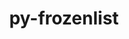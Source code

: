 ---
title: "py-frozenlist"
layout: cache
categories: [package, develop]
meta: {"versions": ["1.3.1"], "compilers": ["apple-clang@=14.0.0", "apple-clang@=14.0.3", "gcc@=11.3.0", "gcc@=7.3.1"], "oss": ["amzn2", "ubuntu22.04", "ventura"], "platforms": ["darwin", "linux"], "targets": ["aarch64", "ivybridge", "x86_64_v3", "x86_64_v4"], "stacks": ["ml-darwin-aarch64-mps", "ml-linux-x86_64-cpu", "ml-linux-x86_64-cuda", "ml-linux-x86_64-rocm", "root"], "num_specs": 19, "num_specs_by_stack": {"ml-darwin-aarch64-mps": 6, "root": 19, "ml-linux-x86_64-cuda": 5, "ml-linux-x86_64-rocm": 5, "ml-linux-x86_64-cpu": 5}}
spec_details: [{"hash": "lkopuduv4ufet37ckq5mmistkdksjknd", "compiler": "apple-clang@=14.0.0", "versions": ["1.3.1"], "os": "ventura", "platform": "darwin", "target": "aarch64", "variants": ["build_system=python_pip"], "stacks": ["ml-darwin-aarch64-mps", "root"], "size": "-", "tarball": "https://binaries.spack.io/develop/build_cache/darwin-ventura-aarch64/apple-clang-14.0.0/py-frozenlist-1.3.1/darwin-ventura-aarch64-apple-clang-14.0.0-py-frozenlist-1.3.1-lkopuduv4ufet37ckq5mmistkdksjknd.spack"}, {"hash": "nbqas2uo65fpb4dpjgulqmdz7flxs3fn", "compiler": "apple-clang@=14.0.0", "versions": ["1.3.1"], "os": "ventura", "platform": "darwin", "target": "aarch64", "variants": ["build_system=python_pip"], "stacks": ["ml-darwin-aarch64-mps", "root"], "size": "-", "tarball": "https://binaries.spack.io/develop/build_cache/darwin-ventura-aarch64/apple-clang-14.0.0/py-frozenlist-1.3.1/darwin-ventura-aarch64-apple-clang-14.0.0-py-frozenlist-1.3.1-nbqas2uo65fpb4dpjgulqmdz7flxs3fn.spack"}, {"hash": "kiy5krdjkjyxrait3s2drq7mwgbfa7wy", "compiler": "apple-clang@=14.0.0", "versions": ["1.3.1"], "os": "ventura", "platform": "darwin", "target": "aarch64", "variants": ["build_system=python_pip"], "stacks": ["ml-darwin-aarch64-mps", "root"], "size": "-", "tarball": "https://binaries.spack.io/develop/build_cache/darwin-ventura-aarch64/apple-clang-14.0.0/py-frozenlist-1.3.1/darwin-ventura-aarch64-apple-clang-14.0.0-py-frozenlist-1.3.1-kiy5krdjkjyxrait3s2drq7mwgbfa7wy.spack"}, {"hash": "xlghnugz2a7bkwzwnok4hk2iazucqs5u", "compiler": "apple-clang@=14.0.0", "versions": ["1.3.1"], "os": "ventura", "platform": "darwin", "target": "aarch64", "variants": ["build_system=python_pip"], "stacks": ["ml-darwin-aarch64-mps", "root"], "size": "-", "tarball": "https://binaries.spack.io/develop/build_cache/darwin-ventura-aarch64/apple-clang-14.0.0/py-frozenlist-1.3.1/darwin-ventura-aarch64-apple-clang-14.0.0-py-frozenlist-1.3.1-xlghnugz2a7bkwzwnok4hk2iazucqs5u.spack"}, {"hash": "5szv4dysezztencp5kn7wvt3k7oiozmz", "compiler": "apple-clang@=14.0.3", "versions": ["1.3.1"], "os": "ventura", "platform": "darwin", "target": "aarch64", "variants": ["build_system=python_pip"], "stacks": ["ml-darwin-aarch64-mps", "root"], "size": "-", "tarball": "https://binaries.spack.io/develop/build_cache/darwin-ventura-aarch64/apple-clang-14.0.3/py-frozenlist-1.3.1/darwin-ventura-aarch64-apple-clang-14.0.3-py-frozenlist-1.3.1-5szv4dysezztencp5kn7wvt3k7oiozmz.spack"}, {"hash": "7nwidudbx6bwchx45ghr5lkhpuyuex72", "compiler": "apple-clang@=14.0.3", "versions": ["1.3.1"], "os": "ventura", "platform": "darwin", "target": "aarch64", "variants": ["build_system=python_pip"], "stacks": ["ml-darwin-aarch64-mps", "root"], "size": "-", "tarball": "https://binaries.spack.io/develop/build_cache/darwin-ventura-aarch64/apple-clang-14.0.3/py-frozenlist-1.3.1/darwin-ventura-aarch64-apple-clang-14.0.3-py-frozenlist-1.3.1-7nwidudbx6bwchx45ghr5lkhpuyuex72.spack"}, {"hash": "bwpasyhis7z5hj3lncxv246qja4ofz57", "compiler": "gcc@=7.3.1", "versions": ["1.3.1"], "os": "amzn2", "platform": "linux", "target": "ivybridge", "variants": ["build_system=python_pip"], "stacks": ["root"], "size": "-", "tarball": "https://binaries.spack.io/develop/build_cache/linux-amzn2-ivybridge/gcc-7.3.1/py-frozenlist-1.3.1/linux-amzn2-ivybridge-gcc-7.3.1-py-frozenlist-1.3.1-bwpasyhis7z5hj3lncxv246qja4ofz57.spack"}, {"hash": "qjfu6w2idz2grrkeix7kobiebbysfs27", "compiler": "gcc@=7.3.1", "versions": ["1.3.1"], "os": "amzn2", "platform": "linux", "target": "ivybridge", "variants": ["build_system=python_pip"], "stacks": ["root"], "size": "-", "tarball": "https://binaries.spack.io/develop/build_cache/linux-amzn2-ivybridge/gcc-7.3.1/py-frozenlist-1.3.1/linux-amzn2-ivybridge-gcc-7.3.1-py-frozenlist-1.3.1-qjfu6w2idz2grrkeix7kobiebbysfs27.spack"}, {"hash": "gufwxmutfp75uyocierunpk6lv4qyynj", "compiler": "gcc@=7.3.1", "versions": ["1.3.1"], "os": "amzn2", "platform": "linux", "target": "ivybridge", "variants": ["build_system=python_pip"], "stacks": ["root"], "size": "-", "tarball": "https://binaries.spack.io/develop/build_cache/linux-amzn2-ivybridge/gcc-7.3.1/py-frozenlist-1.3.1/linux-amzn2-ivybridge-gcc-7.3.1-py-frozenlist-1.3.1-gufwxmutfp75uyocierunpk6lv4qyynj.spack"}, {"hash": "mqcylt5bi3raq2om77j3lsfsbmpoln5u", "compiler": "gcc@=7.3.1", "versions": ["1.3.1"], "os": "amzn2", "platform": "linux", "target": "x86_64_v3", "variants": ["build_system=python_pip"], "stacks": ["root"], "size": "-", "tarball": "https://binaries.spack.io/develop/build_cache/linux-amzn2-x86_64_v3/gcc-7.3.1/py-frozenlist-1.3.1/linux-amzn2-x86_64_v3-gcc-7.3.1-py-frozenlist-1.3.1-mqcylt5bi3raq2om77j3lsfsbmpoln5u.spack"}, {"hash": "2ccbd2eznt6oj36po33cq4uv3ikdbf5o", "compiler": "gcc@=7.3.1", "versions": ["1.3.1"], "os": "amzn2", "platform": "linux", "target": "x86_64_v3", "variants": ["build_system=python_pip"], "stacks": ["root"], "size": "-", "tarball": "https://binaries.spack.io/develop/build_cache/linux-amzn2-x86_64_v3/gcc-7.3.1/py-frozenlist-1.3.1/linux-amzn2-x86_64_v3-gcc-7.3.1-py-frozenlist-1.3.1-2ccbd2eznt6oj36po33cq4uv3ikdbf5o.spack"}, {"hash": "yquwr34ffrhijgjtzg77wus23gzaacct", "compiler": "gcc@=7.3.1", "versions": ["1.3.1"], "os": "amzn2", "platform": "linux", "target": "x86_64_v3", "variants": [], "stacks": ["root"], "size": "-", "tarball": "https://binaries.spack.io/develop/build_cache/linux-amzn2-x86_64_v3/gcc-7.3.1/py-frozenlist-1.3.1/linux-amzn2-x86_64_v3-gcc-7.3.1-py-frozenlist-1.3.1-yquwr34ffrhijgjtzg77wus23gzaacct.spack"}, {"hash": "u3c6e4ruudmf7thlf7tdbjcjuj2t7hho", "compiler": "gcc@=7.3.1", "versions": ["1.3.1"], "os": "amzn2", "platform": "linux", "target": "x86_64_v3", "variants": [], "stacks": ["root"], "size": "-", "tarball": "https://binaries.spack.io/develop/build_cache/linux-amzn2-x86_64_v3/gcc-7.3.1/py-frozenlist-1.3.1/linux-amzn2-x86_64_v3-gcc-7.3.1-py-frozenlist-1.3.1-u3c6e4ruudmf7thlf7tdbjcjuj2t7hho.spack"}, {"hash": "ce2lal2zktuwqmacdpqozr4gywwbqpxs", "compiler": "gcc@=7.3.1", "versions": ["1.3.1"], "os": "amzn2", "platform": "linux", "target": "x86_64_v4", "variants": [], "stacks": ["root"], "size": "-", "tarball": "https://binaries.spack.io/develop/build_cache/linux-amzn2-x86_64_v4/gcc-7.3.1/py-frozenlist-1.3.1/linux-amzn2-x86_64_v4-gcc-7.3.1-py-frozenlist-1.3.1-ce2lal2zktuwqmacdpqozr4gywwbqpxs.spack"}, {"hash": "2s7fljfxehzbo2jgisr4lminfukvorqe", "compiler": "gcc@=11.3.0", "versions": ["1.3.1"], "os": "ubuntu22.04", "platform": "linux", "target": "x86_64_v3", "variants": ["build_system=python_pip"], "stacks": ["ml-linux-x86_64-cuda", "ml-linux-x86_64-rocm", "ml-linux-x86_64-cpu", "root"], "size": "-", "tarball": "https://binaries.spack.io/develop/build_cache/linux-ubuntu22.04-x86_64_v3/gcc-11.3.0/py-frozenlist-1.3.1/linux-ubuntu22.04-x86_64_v3-gcc-11.3.0-py-frozenlist-1.3.1-2s7fljfxehzbo2jgisr4lminfukvorqe.spack"}, {"hash": "xuidgltnbwhkedmy2km3iwpjri73qcqf", "compiler": "gcc@=11.3.0", "versions": ["1.3.1"], "os": "ubuntu22.04", "platform": "linux", "target": "x86_64_v3", "variants": ["build_system=python_pip"], "stacks": ["ml-linux-x86_64-cuda", "ml-linux-x86_64-rocm", "ml-linux-x86_64-cpu", "root"], "size": "-", "tarball": "https://binaries.spack.io/develop/build_cache/linux-ubuntu22.04-x86_64_v3/gcc-11.3.0/py-frozenlist-1.3.1/linux-ubuntu22.04-x86_64_v3-gcc-11.3.0-py-frozenlist-1.3.1-xuidgltnbwhkedmy2km3iwpjri73qcqf.spack"}, {"hash": "2x4xoklfacbgcmz2pt36sfekbhuxdrvt", "compiler": "gcc@=11.3.0", "versions": ["1.3.1"], "os": "ubuntu22.04", "platform": "linux", "target": "x86_64_v3", "variants": ["build_system=python_pip"], "stacks": ["ml-linux-x86_64-cuda", "ml-linux-x86_64-rocm", "ml-linux-x86_64-cpu", "root"], "size": "-", "tarball": "https://binaries.spack.io/develop/build_cache/linux-ubuntu22.04-x86_64_v3/gcc-11.3.0/py-frozenlist-1.3.1/linux-ubuntu22.04-x86_64_v3-gcc-11.3.0-py-frozenlist-1.3.1-2x4xoklfacbgcmz2pt36sfekbhuxdrvt.spack"}, {"hash": "rnqjeld57xcw77u3h7ol46yeer2rg6cf", "compiler": "gcc@=11.3.0", "versions": ["1.3.1"], "os": "ubuntu22.04", "platform": "linux", "target": "x86_64_v3", "variants": ["build_system=python_pip"], "stacks": ["ml-linux-x86_64-cuda", "ml-linux-x86_64-rocm", "ml-linux-x86_64-cpu", "root"], "size": "-", "tarball": "https://binaries.spack.io/develop/build_cache/linux-ubuntu22.04-x86_64_v3/gcc-11.3.0/py-frozenlist-1.3.1/linux-ubuntu22.04-x86_64_v3-gcc-11.3.0-py-frozenlist-1.3.1-rnqjeld57xcw77u3h7ol46yeer2rg6cf.spack"}, {"hash": "e4erggccq6quc4fjxl57lvy5i55kp3xh", "compiler": "gcc@=11.3.0", "versions": ["1.3.1"], "os": "ubuntu22.04", "platform": "linux", "target": "x86_64_v3", "variants": ["build_system=python_pip"], "stacks": ["ml-linux-x86_64-cuda", "ml-linux-x86_64-rocm", "ml-linux-x86_64-cpu", "root"], "size": "-", "tarball": "https://binaries.spack.io/develop/build_cache/linux-ubuntu22.04-x86_64_v3/gcc-11.3.0/py-frozenlist-1.3.1/linux-ubuntu22.04-x86_64_v3-gcc-11.3.0-py-frozenlist-1.3.1-e4erggccq6quc4fjxl57lvy5i55kp3xh.spack"}]
---